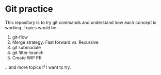 # Git practice

This repository is to try git commands and understand how each concept is working. Topics would be:

1. git-flow
2. Merge strategy: Fast forward vs. Recursive
3. git submodule
4. git filter-branch
5. Create WIP PR

...and more topics if I want to try.